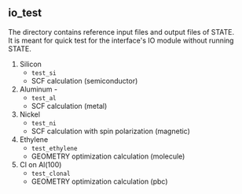 ## io_test

The directory contains reference input files and output files of STATE.   
It is meant for quick test for the interface's IO module without running STATE. 

1. Silicon 
    - `test_si`   
    - SCF calculation (semiconductor)
2. Aluminum -
    - `test_al`   
    - SCF calculation (metal)
3. Nickel 
    - `test_ni`     
    - SCF calculation with spin polarization (magnetic)
4. Ethylene 
    - `test_ethylene` 
    - GEOMETRY optimization calculation (molecule)
5. Cl on Al(100)
    - `test_clonal`
    - GEOMETRY optimization calculation (pbc)